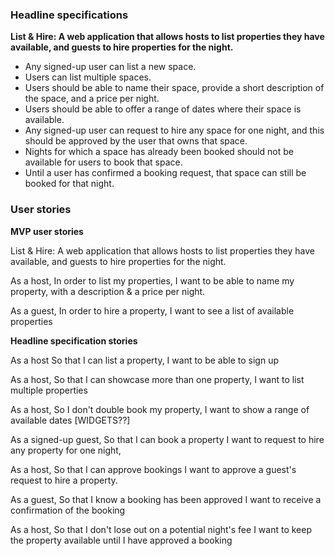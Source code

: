 

<h3>Headline specifications</h3>

**List & Hire: A web application that allows hosts to list properties they have available, and guests to hire properties for the night.**


- Any signed-up user can list a new space.
- Users can list multiple spaces.
- Users should be able to name their space, provide a short description of the space, and a price per night.
- Users should be able to offer a range of dates where their space is available.
- Any signed-up user can request to hire any space for one night, and this should be approved by the user that owns that space.
- Nights for which a space has already been booked should not be available for users to book that space.
- Until a user has confirmed a booking request, that space can still be booked for that night.

<h3>User stories</h3>

**MVP user stories**

List & Hire: A web application that allows hosts to list properties they have available, and guests to hire properties for the night.

As a host,
In order to list my properties,
I want to be able to name my property, with a description & a price per night.

As a guest,
In order to hire a property,
I want to see a list of available properties

**Headline specification stories**

As a host
So that I can list a property,
I want to be able to sign up

As a host,
So that I can showcase more than one property,
I want to list multiple properties

As a host,
So I don't double book my property,
I want to show a range of available dates [WIDGETS??]

As a signed-up guest,
So that I can book a property
I want to request to hire any property for one night,

As a host,
So that I can approve bookings
I want to approve a guest's request to hire a property.

As a guest,
So that I know a booking has been approved
I want to receive a confirmation of the booking

As a host,
So that I don't lose out on a potential night's fee
I want to keep the property available until I have approved a booking

